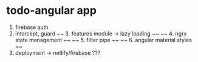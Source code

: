 # todo-angular app

1. firebase auth
2. intercept, guard
~~ 3. features module -> lazy loading ~~
~~ 4. ngrx state management ~~
~~ 5. filter pipe ~~
~~ 6. angular material styles ~~
7. deployment -> netlify/firebase ???
